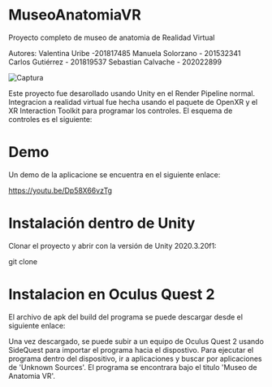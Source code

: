 # MuseoAnatomiaVR
Proyecto completo de museo de anatomia de Realidad Virtual

Autores:
Valentina Uribe -201817485
Manuela Solorzano - 201532341
Carlos Gutiérrez - 201819537
Sebastian Calvache - 202022899

![Captura](https://user-images.githubusercontent.com/60772784/145660623-4b99f746-3bbc-4313-9cb2-b1dc8625a839.PNG)

Este proyecto fue desarollado usando Unity en el Render Pipeline normal. Integracion a realidad virtual fue hecha usando el paquete de OpenXR y el XR Interaction Toolkit para programar los controles. El esquema de controles es el siguiente:

# Demo
Un demo de la aplicacione se encuentra en el siguiente enlace:

https://youtu.be/Dp58X66vzTg

# Instalación dentro de Unity
Clonar el proyecto y abrir con la versión de Unity 2020.3.20f1:

git clone

# Instalacion en Oculus Quest 2
El archivo de apk del build del programa se puede descargar desde el siguiente enlace:



Una vez descargado, se puede subir a un equipo de Oculus Quest 2 usando SideQuest para importar el programa hacia el dispostivo. Para ejecutar el programa dentro del dispositivo, ir a aplicaciones y buscar por aplicaciones de 'Unknown Sources'. El programa se encontrara bajo el titulo 'Museo de Anatomia VR'.
